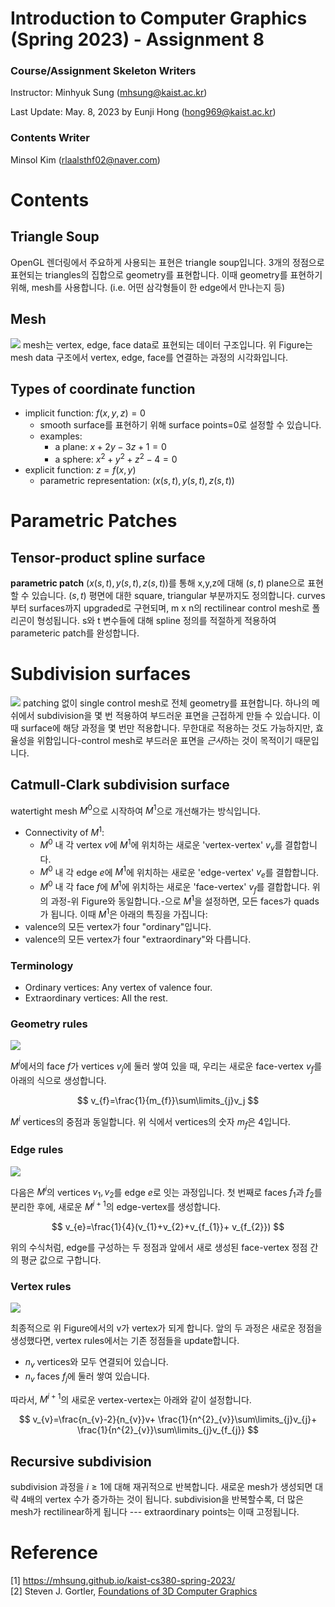 Introduction to Computer Graphics (Spring 2023) - Assignment 8
=====
### Course/Assignment Skeleton Writers
Instructor: Minhyuk Sung (mhsung@kaist.ac.kr)

Last Update: May. 8, 2023 by Eunji Hong (hong969@kaist.ac.kr)

### Contents Writer
Minsol Kim (rlaalsthf02@naver.com)



# Contents

## Triangle Soup
OpenGL 렌더링에서 주요하게 사용되는 표현은 triangle soup입니다. 3개의 정점으로 표현되는 triangles의 집합으로 geometry를 표현합니다. 이때 geometry를 표현하기 위해, mesh를 사용합니다. (i.e. 어떤 삼각형들이 한 edge에서 만나는지 등)


## Mesh
![](https://i.imgur.com/jsivZBh.png)
mesh는 vertex, edge, face data로 표현되는 데이터 구조입니다. 위 Figure는 mesh data 구조에서 vertex, edge, face를 연결하는 과정의 시각화입니다.


## Types of coordinate function
- implicit function: $f(x,y,z)=0$
	- smooth surface를 표현하기 위해 surface points=0로 설정할 수 있습니다.
	- examples:
		- a plane: $x+2y-3z+1=0$
		- a sphere: $x^2+y^2+z^2-4=0$
- explicit function: $z=f(x,y)$
	- parametric representation: $(x(s,t),y(s,t),z(s,t))$

# Parametric Patches
## Tensor-product spline surface
**parametric patch** $(x(s,t),y(s,t),z(s,t))$를 통해 x,y,z에 대해 $(s,t)$ plane으로 표현할 수 있습니다. $(s,t)$ 평면에 대한 square, triangular 부분까지도 정의합니다. curves부터 surfaces까지 upgraded로 구현되며, m x n의 rectilinear control mesh로 폴리곤이 형성됩니다. s와 t 변수들에 대해 spline 정의를 적절하게 적용하여 parameteric patch를 완성합니다.



# Subdivision surfaces
![](https://i.imgur.com/FUwy06r.png)
patching 없이 single control mesh로 전체 geometry를 표현합니다. 하나의 메쉬에서 subdivision을 몇 번 적용하여 부드러운 표면을 근접하게 만들 수 있습니다. 이때 surface에 해당 과정을 몇 번만 적용합니다. 무한대로 적용하는 것도 가능하지만, 효율성을 위함입니다-control mesh로 부드러운 표면을 *근사*하는 것이 목적이기 때문입니다. 

## Catmull-Clark subdivision surface
watertight mesh $M^0$으로 시작하여 $M^1$으로 개선해가는 방식입니다.
- Connectivity of $M^{1}$:
	- $M^0$ 내 각 vertex $v$에 $M^1$에 위치하는 새로운 'vertex-vertex' $v_v$를 결합합니다.
	- $M^{0}$ 내 각 edge $e$에  $M^1$에 위치하는 새로운 'edge-vertex' $v_e$를 결합합니다.
	- $M^{0}$ 내 각 face $f$에  $M^1$에 위치하는 새로운 'face-vertex' $v_f$를 결합합니다.
위의 과정-위 Figure와 동일합니다.-으로 $M^{1}$을 설정하면, 모든 faces가 quads가 됩니다. 이때 $M^1$은 아래의 특징을 가집니다:
- valence의 모든 vertex가 four "ordinary"입니다.
- valence의 모든 vertex가 four "extraordinary"와 다릅니다.

### Terminology
- Ordinary vertices: Any vertex of valence four.
- Extraordinary vertices: All the rest.

### Geometry rules
![](https://i.imgur.com/WqYiEqk.png)

$M^i$에서의 face $f$가 vertices $v_{j}$에 둘러 쌓여 있을 때, 우리는 새로운 face-vertex $v_f$를 아래의 식으로 생성합니다.


$$
v_{f}=\frac{1}{m_{f}}\sum\limits_{j}v_j
$$


$M^{i}$ vertices의 중점과 동일합니다. 위 식에서 vertices의 숫자 $m_{f}$은 4입니다.

### Edge rules
![](https://i.imgur.com/sckP09T.png)

다음은 $M^{i}$의 vertices $v_1, v_2$를 edge $e$로 잇는 과정입니다. 첫 번째로 faces $f_{1}$과 $f_2$를 분리한 후에, 새로운 $M^{i+1}$의 edge-vertex를 생성합니다.


$$
v_{e}=\frac{1}{4}(v_{1}+v_{2}+v_{f_{1}}+ v_{f_{2}})
$$


위의 수식처럼, edge를 구성하는 두 정점과 앞에서 새로 생성된 face-vertex 정점 간의 평균 값으로 구합니다.


### Vertex rules
![](https://i.imgur.com/IBGCYzp.png)

최종적으로 위 Figure에서의 v가 vertex가 되게 합니다. 앞의 두 과정은 새로운 정점을 생성했다면, vertex rules에서는 기존 정점들을 update합니다.
- $n_{v}$ vertices와 모두 연결되어 있습니다.
- $n_v$ faces $f_j$에 둘러 쌓여 있습니다.   


따라서, $M^{i+1}$의 새로운 vertex-vertex는 아래와 같이 설정합니다. 


$$
v_{v}=\frac{n_{v}-2}{n_{v}}v+ \frac{1}{n^{2}_{v}}\sum\limits_{j}v_{j}+ \frac{1}{n^{2}_{v}}\sum\limits_{j}v_{f_{j}}
$$



## Recursive subdivision
subdivision 과정을 $i \ge 1$에 대해 재귀적으로 반복합니다. 새로운 mesh가 생성되면 대략 4배의 vertex 수가 증가하는 것이 됩니다. subdivision을 반복할수록, 더 많은 mesh가 rectilinear하게 됩니다 --- extraordinary points는 이때 고정됩니다.


# Reference 
[1] https://mhsung.github.io/kaist-cs380-spring-2023/   
[2] Steven J. Gortler, [Foundations of 3D Computer Graphics](https://mitpress.mit.edu/9780262017350/foundations-of-3d-computer-graphics/)
